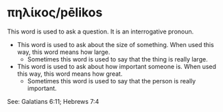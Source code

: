 # πηλίκος/pēlikos
This word is used to ask a question. It is an interrogative pronoun.

* This word is used to ask about the size of something. When used this way, this word means how large.
    * Sometimes this word is used to say that the thing is really large.
* This word is used to ask about how important someone is. When used this way, this word means how great.
    * Sometimes this word is used to say that the person is really important.

See: Galatians 6:11; Hebrews 7:4
